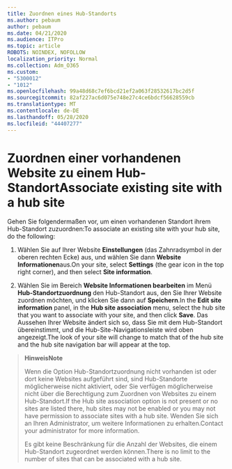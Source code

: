 ```yaml
---
title: Zuordnen eines Hub-Standorts
ms.author: pebaum
author: pebaum
ms.date: 04/21/2020
ms.audience: ITPro
ms.topic: article
ROBOTS: NOINDEX, NOFOLLOW
localization_priority: Normal
ms.collection: Adm_O365
ms.custom:
- "5300012"
- "1012"
ms.openlocfilehash: 99a48d68c7ef6bcd21ef2a063f28532617bc2d5f
ms.sourcegitcommit: 82af227ac6d075e748e27c4ce6bdcf56628559cb
ms.translationtype: MT
ms.contentlocale: de-DE
ms.lasthandoff: 05/28/2020
ms.locfileid: "44407277"
---
```

# <a name="associate-existing-site-with-a-hub-site"></a><span data-ttu-id="04da6-102">Zuordnen einer vorhandenen Website zu einem Hub-Standort</span><span class="sxs-lookup"><span data-stu-id="04da6-102">Associate existing site with a hub site</span></span>

<span data-ttu-id="04da6-103">Gehen Sie folgendermaßen vor, um einen vorhandenen Standort ihrem Hub-Standort zuzuordnen:</span><span class="sxs-lookup"><span data-stu-id="04da6-103">To associate an existing site with your hub site, do the following:</span></span>
  
1. <span data-ttu-id="04da6-104">Wählen Sie auf Ihrer Website **Einstellungen** (das Zahnradsymbol in der oberen rechten Ecke) aus, und wählen Sie dann **Website Informationen**aus.</span><span class="sxs-lookup"><span data-stu-id="04da6-104">On your site, select **Settings** (the gear icon in the top right corner), and then select **Site information**.</span></span>

2. <span data-ttu-id="04da6-105">Wählen Sie im Bereich **Website Informationen bearbeiten** im Menü **Hub-Standortzuordnung** den Hub-Standort aus, den Sie Ihrer Website zuordnen möchten, und klicken Sie dann auf **Speichern**.</span><span class="sxs-lookup"><span data-stu-id="04da6-105">In the **Edit site information** panel, in the **Hub site association** menu, select the hub site that you want to associate with your site, and then click **Save**.</span></span> <span data-ttu-id="04da6-106">Das Aussehen Ihrer Website ändert sich so, dass Sie mit dem Hub-Standort übereinstimmt, und die Hub-Site-Navigationsleiste wird oben angezeigt.</span><span class="sxs-lookup"><span data-stu-id="04da6-106">The look of your site will change to match that of the hub site and the hub site navigation bar will appear at the top.</span></span>

><span data-ttu-id="04da6-107">**Hinweis**</span><span class="sxs-lookup"><span data-stu-id="04da6-107">**Note**</span></span>
>
><span data-ttu-id="04da6-108">Wenn die Option Hub-Standortzuordnung nicht vorhanden ist oder dort keine Websites aufgeführt sind, sind Hub-Standorte möglicherweise nicht aktiviert, oder Sie verfügen möglicherweise nicht über die Berechtigung zum Zuordnen von Websites zu einem Hub-Standort.</span><span class="sxs-lookup"><span data-stu-id="04da6-108">If the Hub site association option is not present or no sites are listed there, hub sites may not be enabled or you may not have permission to associate sites with a hub site.</span></span> <span data-ttu-id="04da6-109">Wenden Sie sich an Ihren Administrator, um weitere Informationen zu erhalten.</span><span class="sxs-lookup"><span data-stu-id="04da6-109">Contact your administrator for more information.</span></span>
>
><span data-ttu-id="04da6-110">Es gibt keine Beschränkung für die Anzahl der Websites, die einem Hub-Standort zugeordnet werden können.</span><span class="sxs-lookup"><span data-stu-id="04da6-110">There is no limit to the number of sites that can be associated with a hub site.</span></span>
  
